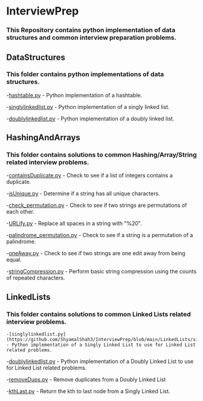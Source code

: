 # InterviewPrep

### This Repository contains python implementation of data structures and common interview preparation problems.

## DataStructures
  ### This folder contains python implementations of data structures.
  -[hashtable.py](https://github.com/ShyamalShah3/InterviewPrep/blob/main/DataStructures/hashtable.py) - Python implementation of a hashtable.
  
  -[singlylinkedlist.py](https://github.com/ShyamalShah3/InterviewPrep/blob/main/DataStructures/singlylinkedlist.py) - Python implementation of a singly linked list.
  
  -[doublylinkedlist.py](https://github.com/ShyamalShah3/InterviewPrep/blob/main/DataStructures/doublylinkedlist.py) - Python implementation of a doubly linked list.

## HashingAndArrays
  ### This folder contains solutions to common Hashing/Array/String related interview problems.
  -[containsDuplicate.py](https://github.com/ShyamalShah3/InterviewPrep/blob/main/HashingAndArrays/containsduplicate.py) - Check to see if a list of integers contains a duplicate.
  
  -[isUnique.py](https://github.com/ShyamalShah3/InterviewPrep/blob/main/HashingAndArrays/isUnique.py) - Determine if a string has all unique characters.
  
  -[check_permutation.py](https://github.com/ShyamalShah3/InterviewPrep/blob/main/HashingAndArrays/check_permutation.py) - Check to see if two strings are permutations of each other.
  
  -[URLify.py](https://github.com/ShyamalShah3/InterviewPrep/blob/main/HashingAndArrays/URLify.py) - Replace all spaces in a string with "%20".
  
  -[palindrome_permutation.py](https://github.com/ShyamalShah3/InterviewPrep/blob/main/HashingAndArrays/palindrome_permuation.py) - Check to see if a string is a permutation of a palindrome.
  
  -[oneAway.py](https://github.com/ShyamalShah3/InterviewPrep/blob/main/HashingAndArrays/oneAway.py) - Check to see if two strings are one edit away from being equal.
  
  -[stringCompression.py](https://github.com/ShyamalShah3/InterviewPrep/blob/main/HashingAndArrays/stringCompression.py) - Perform basic string compression using the counts of repeated characters.


## LinkedLists
  ### This folder contains solutions to common Linked Lists related interview problems.
    -[singlylinkedlist.py](https://github.com/ShyamalShah3/InterviewPrep/blob/main/LinkedLists/singlylinkedlist.py) - Python implementation of a Singly Linked List to use for Linked List related problems.
  
  -[doublylinkedlist.py](https://github.com/ShyamalShah3/InterviewPrep/blob/main/LinkedLists/doublylinkedlist.py) - Python implementation of a Doubly Linked List to use for Linked List related problems.
  
  -[removeDups.py](https://github.com/ShyamalShah3/InterviewPrep/blob/main/LinkedLists/removeDups.py) - Remove duplicates from a Doubly Linked List
  
  -[kthLast.py](https://github.com/ShyamalShah3/InterviewPrep/blob/main/LinkedLists/kthLast.py) - Return the kth to last node from a Singly Linked List.
